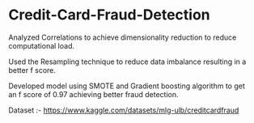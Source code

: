 # Credit-Card-Fraud-Detection

Analyzed Correlations to achieve dimensionality reduction to reduce computational load.

Used the Resampling technique to reduce data imbalance resulting in a better f score.

Developed model using SMOTE and Gradient boosting algorithm to get an f score of 0.97 achieving better fraud detection.


Dataset :- https://www.kaggle.com/datasets/mlg-ulb/creditcardfraud
